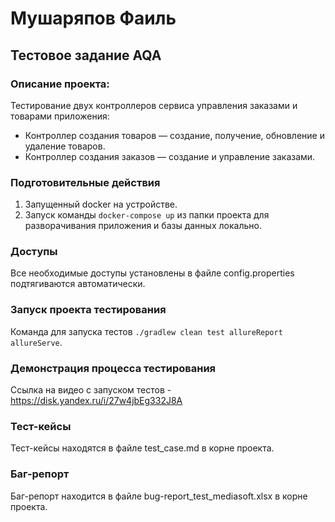 # Мушаряпов Фаиль
## Тестовое задание AQA
### Описание проекта:
Тестирование двух контроллеров сервиса управления заказами и товарами приложения:
- Контроллер создания товаров — создание, получение, обновление и удаление товаров.
- Контроллер создания заказов — создание и управление заказами.
### Подготовительные действия
1) Запущенный docker на устройстве.
2) Запуск команды `docker-compose up` из папки проекта для разворачивания приложения и базы данных локально.
### Доступы
Все необходимые доступы установлены в файле config.properties подтягиваются автоматически.
### Запуск проекта тестирования
Команда для запуска тестов `./gradlew clean test allureReport allureServe`.
### Демонстрация процесса тестирования
Ссылка на видео с запуском тестов - https://disk.yandex.ru/i/27w4jbEg332J8A

### Тест-кейсы
Тест-кейсы находятся в файле test_case.md в корне проекта.
### Баг-репорт
Баг-репорт находится в файле bug-report_test_mediasoft.xlsx в корне проекта.